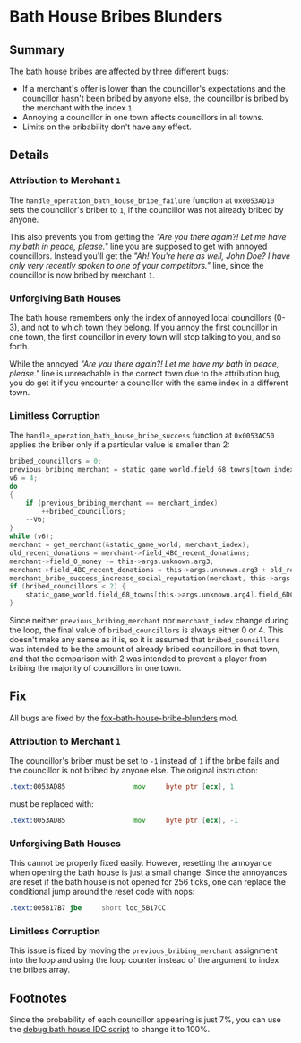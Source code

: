 # Bath House Bribes Blunders

## Summary
The bath house bribes are affected by three different bugs:
- If a merchant's offer is lower than the councillor's expectations and the councillor hasn't been bribed by anyone else, the councillor is bribed by the merchant with the index `1`.
- Annoying a councillor in one town affects councillors in all towns.
- Limits on the bribability don't have any effect.

## Details

### Attribution to Merchant `1`
The `handle_operation_bath_house_bribe_failure` function at `0x0053AD10` sets the councillor's briber to `1`, if the councillor was not already bribed by anyone.

This also prevents you from getting the *"Are you there again?! Let me have my bath in peace, please."* line you are supposed to get with annoyed councillors.
Instead you'll get the *"Ah! You're here as well, John Doe? I have only very recently spoken to one of your competitors."* line, since the councillor is now bribed by merchant `1`.

### Unforgiving Bath Houses
The bath house remembers only the index of annoyed local councillors (0-3), and not to which town they belong.
If you annoy the first councillor in one town, the first councillor in every town will stop talking to you, and so forth.

While the annoyed *"Are you there again?! Let me have my bath in peace, please."* line is unreachable in the correct town due to the attribution bug, you do get it if you encounter a councillor with the same index in a different town.

### Limitless Corruption
The `handle_operation_bath_house_bribe_success` function at `0x0053AC50` applies the briber only if a particular value is smaller than 2:
```c
bribed_councillors = 0;
previous_bribing_merchant = static_game_world.field_68_towns[town_index].field_6DC_councillor_bribes[this->args.unknown.arg1];
v6 = 4;
do
{
    if (previous_bribing_merchant == merchant_index)
        ++bribed_councillors;
    --v6;
}
while (v6);
merchant = get_merchant(&static_game_world, merchant_index);
old_recent_donations = merchant->field_4BC_recent_donations;
merchant->field_0_money -= this->args.unknown.arg3;
merchant->field_4BC_recent_donations = this->args.unknown.arg3 + old_recent_donations;
merchant_bribe_success_increase_social_reputation(merchant, this->args.unknown.arg4, this->args.unknown.arg3);
if (bribed_councillors < 2) {
    static_game_world.field_68_towns[this->args.unknown.arg4].field_6DC_councillor_bribes[this->args.unknown.arg1] = this->args.unknown.arg2;
}
```

Since neither `previous_bribing_merchant` nor `merchant_index` change during the loop, the final value of `bribed_councillors` is always either 0 or 4.
This doesn't make any sense as it is, so it is assumed that `bribed_councillors` was intended to be the amount of already bribed councillors in that town, and that the comparison with 2 was intended to prevent a player from bribing the majority of councillors in one town.

## Fix
All bugs are fixed by the [fox-bath-house-bribe-blunders](https://github.com/P3Modding/p3-lib/tree/master/mod-fix-bath-house-bribe-blunders) mod.

### Attribution to Merchant `1`
The councillor's briber must be set to `-1` instead of `1` if the bribe fails and the councillor is not bribed by anyone else.
The original instruction:
```asm
.text:0053AD85                 mov     byte ptr [ecx], 1
```
must be replaced with:
```asm
.text:0053AD85                 mov     byte ptr [ecx], -1
```

### Unforgiving Bath Houses
This cannot be properly fixed easily.
However, resetting the annoyance when opening the bath house is just a small change.
Since the annoyances are reset if the bath house is not opened for 256 ticks, one can replace the conditional jump around the reset code with nops:
```asm
.text:005B17B7 jbe     short loc_5B17CC
```

### Limitless Corruption
This issue is fixed by moving the `previous_bribing_merchant` assignment into the loop and using the loop counter instead of the argument to index the bribes array.

## Footnotes
Since the probability of each councillor appearing is just 7%, you can use the [debug bath house IDC script](https://github.com/P3Modding/p3_ida_scripts) to change it to 100%.
